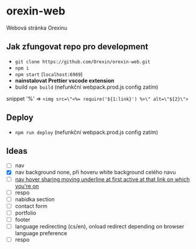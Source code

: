 # orexin-web

Webová stránka Orexinu

## Jak zfungovat repo pro development

- `git clone https://github.com/Orexin/orexin-web.git`
- `npm i`
- `npm start` (`localhost:6969`)
- **nainstalovat Prettier vscode extension**
- build `npm build` (nefunkční webpack.prod.js config zatím)

snippet '%' => `<img src=\"<%= require('${1:link}') %>\" alt=\"${2}\">`

## Deploy

- `npm run deploy` (nefunkční webpack.prod.js config zatím)

## Ideas

- [ ] nav
- [x] nav background none, při hoveru white background celého navu
- [ ] [nav hover sharing moving underline at first active at that link on which you're on](https://codepen.io/bennettfeely/pen/MxOrLO)
- [ ] respo
- [ ] nabidka section
- [ ] contact form
- [ ] portfolio
- [ ] footer
- [ ] language redirecting (cs/en), onload redirect depending on browser language preference
- [ ] respo
